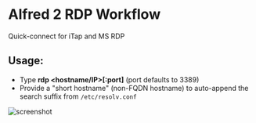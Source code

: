 # Alfred 2 RDP Workflow

Quick-connect for iTap and MS RDP

## Usage:

* Type **rdp \<hostname/IP\>[:port]** (port defaults to 3389)
* Provide a "short hostname" (non-FQDN hostname) to auto-append the search suffix from `/etc/resolv.conf`

![screenshot](https://raw.github.com/ebarrere/alfred2-rdp/master/screenshots/screenshot.png)
